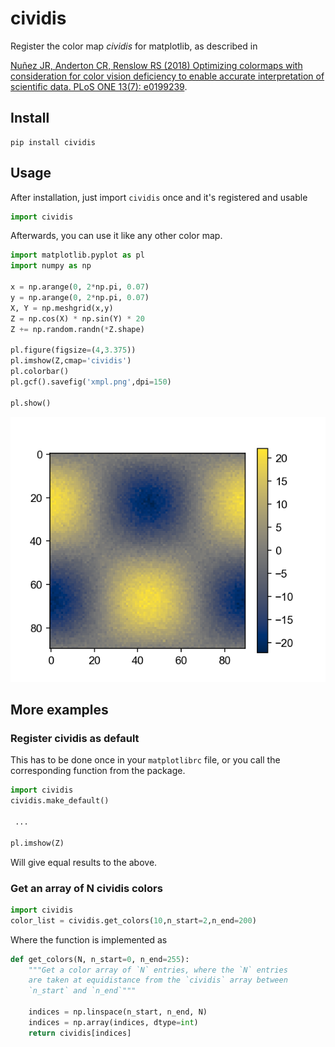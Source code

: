 # cividis

Register the color map _cividis_ for matplotlib, as described in

[Nuñez JR, Anderton CR, Renslow RS (2018) Optimizing colormaps with consideration for color vision deficiency to enable accurate interpretation of scientific data. PLoS ONE 13(7): e0199239](http://journals.plos.org/plosone/article?id=10.1371/journal.pone.0199239).

## Install

    pip install cividis


## Usage

After installation, just import `cividis` once and it's registered and usable

```python
import cividis
```

Afterwards, you can use it like any other color map.

```python
import matplotlib.pyplot as pl
import numpy as np

x = np.arange(0, 2*np.pi, 0.07)
y = np.arange(0, 2*np.pi, 0.07)
X, Y = np.meshgrid(x,y)
Z = np.cos(X) * np.sin(Y) * 20
Z += np.random.randn(*Z.shape)

pl.figure(figsize=(4,3.375))
pl.imshow(Z,cmap='cividis')
pl.colorbar()
pl.gcf().savefig('xmpl.png',dpi=150)

pl.show()
```

![](https://github.com/benmaier/cividis/raw/master/sandbox/xmpl.png "")

## More examples

### Register cividis as default

This has to be done once in your `matplotlibrc` file, or you call the corresponding function from the package.

```python
import cividis
cividis.make_default()

 ...

pl.imshow(Z)
```

Will give equal results to the above.

### Get an array of N cividis colors


```python
import cividis
color_list = cividis.get_colors(10,n_start=2,n_end=200)
```

Where the function is implemented as

```python
def get_colors(N, n_start=0, n_end=255):
    """Get a color array of `N` entries, where the `N` entries
    are taken at equidistance from the `cividis` array between
    `n_start` and `n_end`"""

    indices = np.linspace(n_start, n_end, N)
    indices = np.array(indices, dtype=int)
    return cividis[indices]
```


